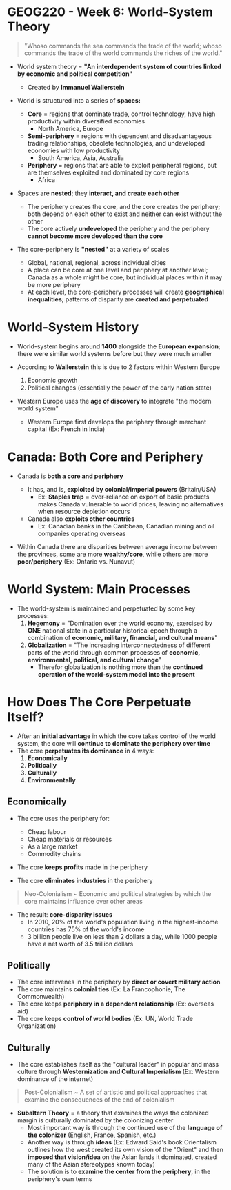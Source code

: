 # GEOG220 - Week 6: World-System Theory
> "Whoso commands the sea commands the trade of the world; whoso commands the trade of the world commands the riches of the world."

- World system theory = **"An interdependent system of countries linked by economic and political competition"**
	- Created by **Immanuel Wallerstein**

- World is structured into a series of **spaces:**
	- **Core** = regions that dominate trade, control technology, have high productivity within diversified economies
		- North America, Europe
	- **Semi-periphery** = regions with dependent and disadvantageous trading relationships, obsolete technologies, and undeveloped economies with low productivity
		- South America, Asia, Australia
	- **Periphery** = regions that are able to exploit peripheral regions, but are themselves exploited and dominated by core regions
		- Africa

- Spaces are **nested**; they **interact, and create each other**
	- The periphery creates the core, and the core creates the periphery; both depend on each other to exist and neither can exist without the other
	- The core actively **undeveloped** the periphery and the periphery **cannot become more developed than the core**

- The core-periphery is **"nested"** at a variety of scales
	- Global, national, regional, across individual cities
	- A place can be core at one level and periphery at another level; Canada as a whole might be core, but individual places within it may be more periphery
	- At each level, the core-periphery processes will create **geographical inequalities**; patterns of disparity are **created and perpetuated**

# World-System History
- World-system begins around **1400** alongside the **European expansion**; there were similar world systems before but they were much smaller
- According to **Wallerstein** this is due to 2 factors within Western Europe
	1. Economic growth
	2. Political changes (essentially the power of the early nation state)

- Western Europe uses the **age of discovery** to integrate "the modern world system"
	- Western Europe first develops the periphery through merchant capital (Ex: French in India)

# Canada: Both Core and Periphery
- Canada is **both a core and periphery**
	- It has, and is, **exploited by colonial/imperial powers** (Britain/USA)
		- Ex: **Staples trap** = over-reliance on export of basic products makes Canada vulnerable to world prices, leaving no alternatives when resource depletion occurs
	- Canada also **exploits other countries**
		- Ex: Canadian banks in the Caribbean, Canadian mining and oil companies operating overseas

- Within Canada there are disparities between average income between the provinces, some are more **wealthy/core**, while others are more **poor/periphery** (Ex: Ontario vs. Nunavut)

# World System: Main Processes
- The world-system is maintained and perpetuated by some key processes:
	1. **Hegemony** = "Domination over the world economy, exercised by **ONE** national state in a particular historical epoch through a combination of **economic, military, financial, and cultural means**"
	2. **Globalization** = "The increasing interconnectedness of different parts of the world through common processes of **economic, environmental, political, and cultural change**"
		- Therefor globalization is nothing more than the **continued operation of the world-system model into the present**

# How Does The Core Perpetuate Itself?
- After an **initial advantage** in which the core takes control of the world system, the core will **continue to dominate the periphery over time**
- The core **perpetuates its dominance** in 4 ways:
	1. **Economically**
	2. **Politically**
	3. **Culturally**
	4. **Environmentally**

## Economically
- The core uses the periphery for:
	- Cheap labour
	- Cheap materials or resources
	- As a large market
	- Commodity chains

- The core **keeps profits** made in the periphery
- The core **eliminates industries** in the periphery

> Neo-Colonialism ~ Economic and political strategies by which the core maintains influence over other areas

- The result: **core-disparity issues**
	- In 2010, 20% of the world's population living in the highest-income countries has 75% of the world's income
	- 3 billion people live on less than 2 dollars a day, while 1000 people have a net worth of 3.5 trillion dollars

## Politically
- The core intervenes in the periphery by **direct or covert military action**
- The core maintains **colonial ties** (Ex: La Francophonie, The Commonwealth)
- The core keeps **periphery in a dependent relationship** (Ex: overseas aid)
- The core keeps **control of world bodies** (Ex: UN, World Trade Organization)

## Culturally
- The core establishes itself as the "cultural leader" in popular and mass culture through **Westernization and Cultural Imperialism** (Ex: Western dominance of the internet)

> Post-Colonialism ~ A set of artistic and political approaches that examine the consequences of the end of colonialism

- **Subaltern Theory** = a theory that examines the ways the colonized margin is culturally dominated by the colonizing center
	- Most important way is through the continued use of the **language of the colonizer** (English, France, Spanish, etc.)
	- Another way is through **ideas** (Ex: Edward Said's book Orientalism outlines how the west created its own vision of the "Orient" and then **imposed that vision/idea** on the Asian lands it dominated, created many of the Asian stereotypes known today)
	- The solution is to **examine the center from the periphery**, in the periphery's own terms